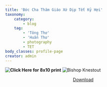 ```yaml
---
title: 'Đức Cha Thăm Giáo Xứ Dịp Tết Kỷ Hợi'
taxonomy:
    category:
        - blog
    tag:
        - 'Tông Thư'
        - 'Huấn Thư'
        - photography
        - TET
body_classes: profile-page
creator: admin
---
```


**![Click Here for 8x10 print](/images/TET_Bishop_Knestout.jpg?link&display=text&classes=float-right)**
![Bishop Knestout](/images/TET_Bishop_Knestout.jpg?classes=img-fluid)
<center><a href="#" style="text-align: center;">Download</a>